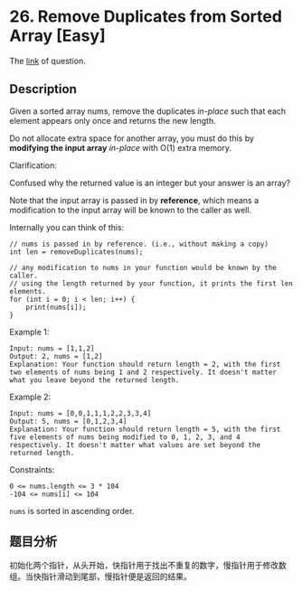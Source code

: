 # 26. Remove Duplicates from Sorted Array [Easy]

The [link](https://leetcode.com/problems/remove-duplicates-from-sorted-array/) of question.

## Description

Given a sorted array nums, remove the duplicates *in-place* such that each element appears only once and returns the new length.

Do not allocate extra space for another array, you must do this by **modifying the input array** *in-place* with O(1) extra memory.

Clarification:

Confused why the returned value is an integer but your answer is an array?

Note that the input array is passed in by **reference**, which means a modification to the input array will be known to the caller as well.

Internally you can think of this:
```
// nums is passed in by reference. (i.e., without making a copy)
int len = removeDuplicates(nums);

// any modification to nums in your function would be known by the caller.
// using the length returned by your function, it prints the first len elements.
for (int i = 0; i < len; i++) {
    print(nums[i]);
}
```

Example 1:
```
Input: nums = [1,1,2]
Output: 2, nums = [1,2]
Explanation: Your function should return length = 2, with the first two elements of nums being 1 and 2 respectively. It doesn't matter what you leave beyond the returned length.
```

Example 2:
```
Input: nums = [0,0,1,1,1,2,2,3,3,4]
Output: 5, nums = [0,1,2,3,4]
Explanation: Your function should return length = 5, with the first five elements of nums being modified to 0, 1, 2, 3, and 4 respectively. It doesn't matter what values are set beyond the returned length.
```

Constraints:
```
0 <= nums.length <= 3 * 104
-104 <= nums[i] <= 104
```
`nums` is sorted in ascending order.

## 题目分析

初始化两个指针，从头开始，快指针用于找出不重复的数字，慢指针用于修改数组。当快指针滑动到尾部，慢指针便是返回的结果。